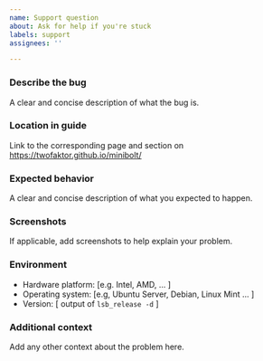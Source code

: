 ```yaml
---
name: Support question
about: Ask for help if you're stuck
labels: support
assignees: ''

---
```


### Describe the bug

A clear and concise description of what the bug is.

### Location in guide

Link to the corresponding page and section on <https://twofaktor.github.io/minibolt/>

### Expected behavior

A clear and concise description of what you expected to happen.

### Screenshots

If applicable, add screenshots to help explain your problem.

### Environment

- Hardware platform: [e.g. Intel, AMD, ... ]
- Operating system: [e.g, Ubuntu Server, Debian, Linux Mint ... ]
- Version: [ output of `lsb_release -d` ]

### Additional context

Add any other context about the problem here.
